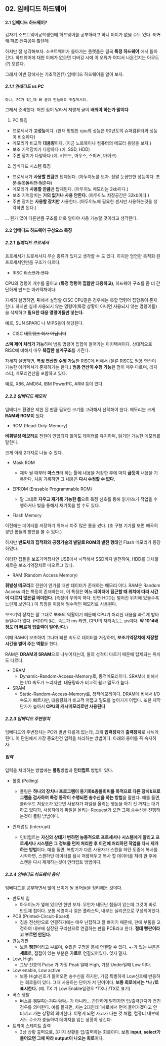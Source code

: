 ## 02. 임베디드 하드웨어

#### 2.1 임베디드 하드웨어?

갑자기 소프트웨어공학생한테 하드웨어를 공부하라고 하니 어이가 없을 수도 있다. ~~이거 왜 하죠 전자공이 할텐데~~

하지만 잘 생각해보자. 소프트웨어가 돌아가는 플랫폼은 결국 **특정 하드웨어** 에서 돌아간다. 하드웨어에 대한 이해가 없으면 디버깅 시에 이 오류가 어디서 나온건지는 아무도(?) 모른다.

그래서 이번 장에서는 기초적인(?) 임베디드 하드웨어를 알아 보자.

##### 2.1.1 임베디드 vs PC

    아니, PC가 있는데 왜 굳이 만들어요 귀찮게시리.

그래서 준비했다. 어떤 점이 달라서 저렇게 굳이 **배워야 하는가 말이다**

1. PC 특징
- 프로세서가 **고성능**이다. (현재 평범한 cpu의 성능은 90년도의 슈퍼컴퓨터와 성능이 비슷하다)
- 메모리가 비교적 **대용량**이다. (지금 노트북이나 컴퓨터의 메모리 용량을 보자.)
- 보조 기억장치가 다양하다 (예. SSD, HDD)
- 주변 장치가 다양하다 (예. 키보드, 마우스, 스피커, 마이크)

2. 임베디드 시스템 특징
- 프로세서가 **사용할 만큼**만 탑제된다. (아두이노를 보자. 정말 눈꼽만한 성능이다. ~~포문 질못돌리면 멈춘다~~)
- 메모리가 **사용할 만큼**만 탑제된다. (아두이노 메모리는 2kb이다.)
- 보조 기억장치는 **거의 없거나 사용 안한다.** (아두이노 저장공간은 32kb이다.)
- 주변 장치는 **사용할 장치만** 사용한다. (아두이노에 필요한 센서만 사용하는것을 생각하면 된다.)

... 뭔가 많이 다른만큼 구조를 더욱 알아야 사용 가능할 것이라고 생각한다.

#### 2.2 임베디드 하드웨어 구성요소 특징

##### 2.2.1 임베디드 프로세서

프로세서가 프로세서지 무슨 종류가 있다고 생각할 수 도 있다. 하지만 엄연한 목적화 된 프로세서인만큼 구조가 다르다.

- RISC ~~리스크가 크다~~

CPU의 명령어 개수를 줄이고 **(특정 명령어 집합만 대응하고)**, 하드웨어 구조를 좀 더 간단하게 만드는 아키텍쳐이다.

자세히 설명하면, 뒤에서 설명할 CISC CPU같은 경우에는 복합 명령어 집합등이 존재한다. 하지만 실제 사용되지 않는 명령어(특정 상황이 아니면 사용되지 않는 명령어들) 을 삭제하고 **필요한 대응 명령어들만 넣는다.**

예로, SUN SPARC 나 MIPS등이 해당된다.

- CISC ~~네트워크 회사 아닙니다~~

**스텍 제어 처리가 가능**하며 범용 명령어 집합이 들어가는 아키텍쳐이다. 상대적으로 RISC에 비해서 매우 **복잡한 설계구조**를 가진다.

자세히 설명하면, **특정 연산만 수행 가능**한 RISC에 비해서 (물론 RISC도 범용 연산이 가능한 아키텍쳐가 존재하기는 한다.) **범용 연산이 수행 가능**한 점이 매우 다르며, 레지스터, 메모리연산을 포함하고 있다.

예로, X86, AMD64, IBM PowerPC, ARM 등이 있다.

##### 2.2.2 임베디드 메모리

임베디드 환경은 제한 된 만큼 필요한 크기를 고려해서 선택해야 한다. 메모리는 크게 **RAM과 ROM이** 있다.

- ROM (Read-Only-Memory)

**비휘발성 메모리**로 전원이 인입되지 않아도 데이터를 유지하며, 읽기만 가능한 메모리를 말한다.

크게 아래 2가지로 나눌 수 있다.
- Mask ROM
    - 제작 될 때부터 **마스크**라 하는 툴에 내용을 저장한 후에 마치 **굽듯이** 내용을 기록한다. 처음 기록하면 그 내용은 **다시 수정할 수 없다.**
- EPROM (Erasable Programmable ROM)
    - 말 그대로 **지우고 재기록 가능한 롬**으로 특정 신호를 통해 읽기/쓰기 작업을 수행하거나 빛을 통해서 재기록을 할 수도 있다.

- Flash Memory

이전에는 데이터를 저장하기 위해서 아주 많은 롬을 썼다. (초 구형 기기를 보면 빼곡히 쌓인 롬들의 향연을 볼 수 있다.)

하지만 **반도체의 집적화와 공정기술의 발달로 ROM의 발전 형태**인 Flash 메모리가 등장하였다.

이러한 칩들을 보조기억장치인 USB에서 시작해서 SSD까지 발전하여, HDD를 대체할 새로운 보조기억장치로 떠오르고 있다.

- RAM (Random Access Memory)

**휘발성 메모리**로 전원이 인가될 때만 데이터가 존재하는 메모리 이다. RAM은 Random Access 라는 특징이 존재하는데, 이 특징은 **어느 데이터에 접근할 때 위치에 따라 시간이 다르지 않은걸 의미한다.** (측정이 무의미 하다. 반면 HDD는 멀어진 위치에 있을수록 느린게 보인다.) 이 특징을 이용해 필수적인 메모리로 사용된다. 

보조기억 장치는 말 그대로 **보조**의 역활이기 때문에 CPU가 처리한 내용을 빠르게 받아 들일수가 없다. (HDD의 읽는 속도가 ms 라면, CPU의 처리속도는 ps이다. **약 10^4배 정도 더 빠르게 입출력이 일어난다.**)

이때 RAM이 보조하여 그나마 빠른 속도로 데이터를 저장하며, **보조기억장치에 저장할 시간을 벌어 주는 역활**을 한다.

RAM은 **DRAM과 SRAM**으로 나누어지는데, 둘의 성격이 다르기 때문에 탑제되는 위치도 다르다.

- DRAM
    - Dynamic-Random-Access-Memory로, 동적메모리이다. SRAM에 비해서는 I/O 속도가 느리지만, 대용량화가 비교적 쉽고 밀도가 높다.
- SRAM
    - Static-Random-Access-Memory로, 정적메모리이다. DRAM에 비해서 I/O속도가 빠르지만, 대용량화가 비교적 어렵고 밀도를 높이기가 어렵다. 또한 제작 단가가 높아서 **CPU의 캐시메모리로만 사용된다**

##### 2.2.3 임베디드 주변장치

임베디드의 주변장치는 PC와 별반 다를게 없는데, 크게 **입력장치**와 **출력장치**로 나뉘게 된다. 이 단원에서 가장 중요한건 입력을 처리하는 방법이다. 아래의 용어를 꼭 숙지하자.

##### 입력

입력을 처리하는 방법에는 **폴링**방법과 **인터럽트** 방법이 있다.

- 폴링 (Polling)
    -  폴링은 **하나의 장치나 프로그램이 동기화&충돌회피를 목적으로 다른 장치&프로그램을 검사하여 특정 동작이 수행되면 송수신을 하는 방법**을 말한다. 예를 들면, 클라우드 저장소가 있으면 사용자가 파일을 올리는 행동을 하기 전 까지는 대기하고 있다가, 사용자에게 파일을 올리는 Request가 오면 그때 송수신을 진행하는것이 폴링 방법이다.

- 인터럽트 (Interrupt)
    - 인터럽트는 **자신의 상태가 변하면 능동적으로 프로세서나 시스템에게 알리고 프로세서나 시스템은 그 정보를 먼저 처리한 후 이전에 처리하던 작업을 다시 제개하는 방법**이다. 예를 들면, 복합기가 다른 사용자가 스켄을 하던 도중에 복사를 시작하면, 스켄하던 데이터를 잠시 저장해두고 복사 할 데이터를 처리 한 후에 스켄을 다시 제개하는것이 인터럽트 방법이다.

##### 2.2.4 임베디드 하드웨어 용어

임베디드를 공부하면서 많이 쓰이게 될 용어들을 정리해둔 것이다.

- 반도체 칩
    - 아두이노가 옆에 있으면 한번 보자. 무언가 네모난 칩들이 있는데 그것이 바로 반도체 칩이다. 보통 석영이나 겉은 플라스틱, 내부는 실리콘으로 구성되어있다.
- PCB (Printed-Circuit-Board)
    - 칩을 전선만으로 연결하기에는 매우 난잡하고 잘 빠지기 때문에, 판에 부품을 고정하여 내부에 실장된 구리선으로 연결하는 판을 PCB라고 한다. **절대 빵판이라고 부르면 안된다.**
- 만능기판
    - 보통 **빵판**이라고 부르며, 수많은 구멍을 통해 연결할 수 있다. +-가 있는 부분은 **세로**로, 접접이 있는 부분은 **가로**로 연결되어있다. 잊지 말자.
- Low, High
    - 그냥 신호의 Pulse 가 가장 Peak 일때 High, 가장 Under일때 Low 이다.
- Low enable, Low active
    - 보통 High신호가 들어오면 송수신을 하지만, 가끔 특별하게 Low신호에 반응하는 회로들이 있다. 그때 사용하는 단어가 저 단어이다. __보통 회로에서는 *나 /로 표시한다.__ (예. TX 가 Low Enable일경우 *TX나 /TX로 표기)
- 버스 쟁탈
    - ~~버스를 쟁탈하는거다 암암..~~ 가 아니라... 간단하게 말하자면 입/출력단자가 겹친 경우를 의미한다. 예를 들자면, 차는 2대인데 1차로에서 먼저 들어가겠다고 안비끼고 가는 상황의 의미한다. 이렇게 되면 사고가 나는 것 처럼, 컴퓨터 내부에서도 주소가 충돌하여 데미지를 입는 상황이 생긴다.
- 트라이 스테이트 출력
    - 3상 상황 출력으로, 3가지 상황을 입/출력하는 회로이다. 보통 **input, select가 들어오면 그에 따라 output이 나오는 회로**이다.